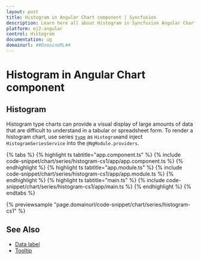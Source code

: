 ```yaml
---
layout: post
title: Histogram in Angular Chart component | Syncfusion
description: Learn here all about Histogram in Syncfusion Angular Chart component of Syncfusion Essential JS 2 and more.
platform: ej2-angular
control: Histogram
documentation: ug
domainurl: ##DomainURL##
---
```


# Histogram in Angular Chart component

## Histogram

Histogram type charts can provide a visual display of large amounts of data that are difficult to understand in a tabular or spreadsheet form. To render a histogram chart, use series [`type`](https://ej2.syncfusion.com/angular/documentation/api/chart/seriesDirective/#type) as `Histogram`and inject `HistogramSeriesService` into the `@NgModule.providers`.

{% tabs %}
{% highlight ts tabtitle="app.component.ts" %}
{% include code-snippet/chart/series/histogram-cs1/app/app.component.ts %}
{% endhighlight %}
{% highlight ts tabtitle="app.module.ts" %}
{% include code-snippet/chart/series/histogram-cs1/app/app.module.ts %}
{% endhighlight %}
{% highlight ts tabtitle="main.ts" %}
{% include code-snippet/chart/series/histogram-cs1/app/main.ts %}
{% endhighlight %}
{% endtabs %}
  
{% previewsample "page.domainurl/code-snippet/chart/series/histogram-cs1" %}

## See Also

* [Data label](./data-labels/)
* [Tooltip](./tool-tip/)